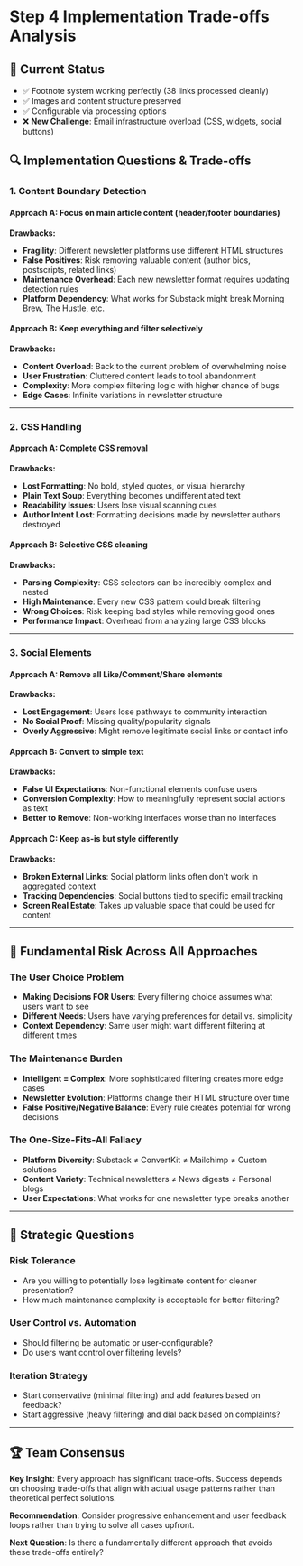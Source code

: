 # Step 4 Implementation Trade-offs Analysis

## 🎯 **Current Status**

- ✅ Footnote system working perfectly (38 links processed cleanly)
- ✅ Images and content structure preserved
- ✅ Configurable via processing options
- ❌ **New Challenge**: Email infrastructure overload (CSS, widgets, social buttons)

## 🔍 **Implementation Questions & Trade-offs**

### **1. Content Boundary Detection**

#### **Approach A: Focus on main article content (header/footer boundaries)**

**Drawbacks:**

- **Fragility**: Different newsletter platforms use different HTML structures
- **False Positives**: Risk removing valuable content (author bios, postscripts, related links)
- **Maintenance Overhead**: Each new newsletter format requires updating detection rules
- **Platform Dependency**: What works for Substack might break Morning Brew, The Hustle, etc.

#### **Approach B: Keep everything and filter selectively**

**Drawbacks:**

- **Content Overload**: Back to the current problem of overwhelming noise
- **User Frustration**: Cluttered content leads to tool abandonment
- **Complexity**: More complex filtering logic with higher chance of bugs
- **Edge Cases**: Infinite variations in newsletter structure

---

### **2. CSS Handling**

#### **Approach A: Complete CSS removal**

**Drawbacks:**

- **Lost Formatting**: No bold, styled quotes, or visual hierarchy
- **Plain Text Soup**: Everything becomes undifferentiated text
- **Readability Issues**: Users lose visual scanning cues
- **Author Intent Lost**: Formatting decisions made by newsletter authors destroyed

#### **Approach B: Selective CSS cleaning**

**Drawbacks:**

- **Parsing Complexity**: CSS selectors can be incredibly complex and nested
- **High Maintenance**: Every new CSS pattern could break filtering
- **Wrong Choices**: Risk keeping bad styles while removing good ones
- **Performance Impact**: Overhead from analyzing large CSS blocks

---

### **3. Social Elements**

#### **Approach A: Remove all Like/Comment/Share elements**

**Drawbacks:**

- **Lost Engagement**: Users lose pathways to community interaction
- **No Social Proof**: Missing quality/popularity signals
- **Overly Aggressive**: Might remove legitimate social links or contact info

#### **Approach B: Convert to simple text**

**Drawbacks:**

- **False UI Expectations**: Non-functional elements confuse users
- **Conversion Complexity**: How to meaningfully represent social actions as text
- **Better to Remove**: Non-working interfaces worse than no interfaces

#### **Approach C: Keep as-is but style differently**

**Drawbacks:**

- **Broken External Links**: Social platform links often don't work in aggregated context
- **Tracking Dependencies**: Social buttons tied to specific email tracking
- **Screen Real Estate**: Takes up valuable space that could be used for content

---

## 🎯 **Fundamental Risk Across All Approaches**

### **The User Choice Problem**

- **Making Decisions FOR Users**: Every filtering choice assumes what users want to see
- **Different Needs**: Users have varying preferences for detail vs. simplicity
- **Context Dependency**: Same user might want different filtering at different times

### **The Maintenance Burden**

- **Intelligent = Complex**: More sophisticated filtering creates more edge cases
- **Newsletter Evolution**: Platforms change their HTML structure over time
- **False Positive/Negative Balance**: Every rule creates potential for wrong decisions

### **The One-Size-Fits-All Fallacy**

- **Platform Diversity**: Substack ≠ ConvertKit ≠ Mailchimp ≠ Custom solutions
- **Content Variety**: Technical newsletters ≠ News digests ≠ Personal blogs
- **User Expectations**: What works for one newsletter type breaks another

---

## 🤔 **Strategic Questions**

### **Risk Tolerance**

- Are you willing to potentially lose legitimate content for cleaner presentation?
- How much maintenance complexity is acceptable for better filtering?

### **User Control vs. Automation**

- Should filtering be automatic or user-configurable?
- Do users want control over filtering levels?

### **Iteration Strategy**

- Start conservative (minimal filtering) and add features based on feedback?
- Start aggressive (heavy filtering) and dial back based on complaints?

---

## 🏆 **Team Consensus**

**Key Insight**: Every approach has significant trade-offs. Success depends on choosing trade-offs that align with actual usage patterns rather than theoretical perfect solutions.

**Recommendation**: Consider progressive enhancement and user feedback loops rather than trying to solve all cases upfront.

**Next Question**: Is there a fundamentally different approach that avoids these trade-offs entirely?
